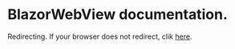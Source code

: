 # BlazorWebView documentation.

Redirecting. If your browser does not redirect, clik [here](pages/index.md).

<script>
// similar behavior as an HTTP redirect
window.location.replace("pages/index.html");

</script>